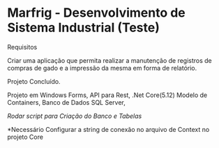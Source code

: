 # Marfrig - Desenvolvimento de Sistema Industrial (Teste)

Requisitos

Criar uma aplicação que permita realizar a manutenção de registros de compras de gado e a
impressão da mesma em forma de relatório.


Projeto Concluído.

Projeto em Windows Forms, API para Rest, .Net Core(5.12) Modelo de Containers, Banco de Dados SQL Server, 

*Rodar script para Criação do Banco e Tabelas*

*Necessário Configurar a string de conexão no arquivo de Context no projeto Core
